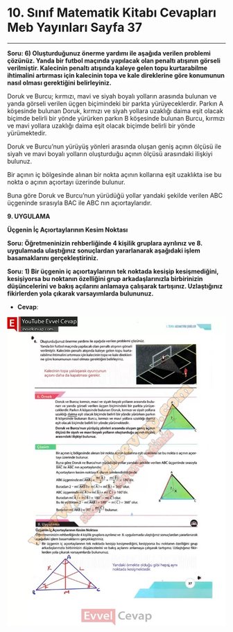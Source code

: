 # 10. Sınıf Matematik Kitabı Cevapları Meb Yayınları Sayfa 37

---

**Soru: 6) Oluşturduğunuz önerme yardımı ile aşağıda verilen problemi çözünüz. Yanda bir futbol maçında yapılacak olan penaltı atışının görseli verilmiştir. Kalecinin penaltı atışında kaleye gelen topu kurtarabilme ihtimalini artırması için kalecinin topa ve kale direklerine göre konumunun nasıl olması gerektiğini belirleyiniz.**

Doruk ve Burcu; kırmızı, mavi ve siyah boyalı yolların arasında bulunan ve yanda görseli verilen üçgen biçimindeki bir parkta yürüyeceklerdir. Parkın A köşesinde bulunan Doruk, kırmızı ve siyah yollara uzaklığı daima eşit olacak biçimde belirli bir yönde yürürken parkın B köşesinde bulunan Burcu, kırmızı ve mavi yollara uzaklığı daima eşit olacak biçimde belirli bir yönde yürümektedir.

 Doruk ve Burcu’nun yürüyüş yönleri arasında oluşan geniş açının ölçüsü ile siyah ve mavi boyalı yolların oluşturduğu açının ölçüsü arasındaki ilişkiyi bulunuz.

Bir açının iç bölgesinde alınan bir nokta açının kollarına eşit uzaklıkta ise bu nokta o açının açıortayı üzerinde bulunur.

 Buna göre Doruk ve Burcu’nun yürüdüğü yollar yandaki şekilde verilen ABC üçgeninde sırasıyla BAC ile ABC nın açıortaylarıdır.

**9. UYGULAMA**

**Üçgenin İç Açıortaylarının Kesim Noktası**

**Soru: Öğretmeninizin rehberliğinde 4 kişilik gruplara ayrılınız ve 8. uygulamada ulaştığınız sonuçlardan yararlanarak aşağıdaki işlem basamaklarını gerçekleştiriniz.**

**Soru: 1) Bir üçgenin iç açıortaylarının tek noktada kesişip kesişmediğini, kesişiyorsa bu noktanın özelliğini grup arkadaşlarınızla birbirinizin düşüncelerini ve bakış açılarını anlamaya çalışarak tartışınız. Uzlaştığınız fikirlerden yola çıkarak varsayımlarda bulununuz.**

-   **Cevap**:

![Image 1](./image_1.webp)